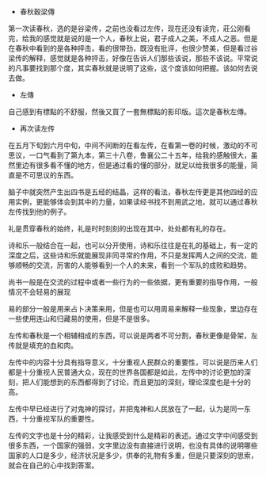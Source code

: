 - 春秋穀梁傳

第一次读春秋，选的是谷梁传，之前也没看过左传，现在还没有读完，莊公刚看完，给我的感觉就是说的是一个人，春秋上说，君子成人之美，不成人之恶。但是在春秋中看到的是各种抨击，看的很带劲，既没有批评，也很少赞美，但是看过谷梁传的解释，感觉就是各种抨击，好像在告诉人们那些该说，那些不该说。平常说的凡事要找到那个度，其实春秋就是说明了这些，这个度该如何把握。该如何去说去做。

- 左傳

自己感到有標點的不舒服，然後又買了一套無標點的影印版。這次是春秋左傳。

- 再次读左传

​	在五月下旬到六月中旬，中间不间断的在看左传，在看第一卷的时候，激动的不可思议，一口气看到了第九本，第三十八卷，鲁襄公二十五年，给我的感触很大，虽然里边有很多看不懂的地方，但是通过看的懂的部分，就足以给我很多的能量，简直是不可思议的东西。

脑子中就突然产生出四书是五经的结晶，这样的看法，春秋左传更是其他四经的应用实例，更能够体会到其中的力量，如果读经书找不到用武之地，就可以通过春秋左传找到他的例子。

礼是贯穿春秋的始终，礼是时时刻刻的出现在其中，处处都有礼的存在。

诗和乐一般结合在一起，也可以分开使用，诗和乐往往是在礼的基础上，有一定的深度之后，这些诗和乐就能展现非同寻常的作用，不只是发挥两人之间的交流，能够顺畅的交流，厉害的人能够看到一个人的未来，看到一个军队的成败和趋势。

尚书一般是在交流的过程中或者一些行为的一些依据，更有重要的指导作用，一般情况不会轻易的展现

易的部分一般是用来占卜决策来用，但是也可以用周易来解释一些现象，里边存在一些使用连山和归藏易的使用，但是不是很多。

左传和春秋是一个相辅相成的东西，可以说是两者不可分割，春秋更像是骨架，左传就是填充的血和肉。

左传中的内容十分具有指导意义，十分重视人民群众的重要性，可以说是历来人们都是十分重视人民普通大众，现在的世界各国都是如此，左传中的讨论更加的深刻，把人们能想到的东西都得到了讨论，而且更加的深刻，理论深度也是十分的高。

左传中早已经进行了对鬼神的探讨，并把鬼神和人民放在了一起，认为是同一东西，十分重视军队的重要性。

左传的文字也是十分的精彩，让我感受到什么是精彩的表述。通过文字中间感受到很多东西，一个国家的强弱，文字里边没有直接进行说明，也没有具体的说明哪些国家的人口是多少，经济状况是多少，供奉的礼物有多重，但是只要深刻的思索，就会在自己的心中找到答案。
